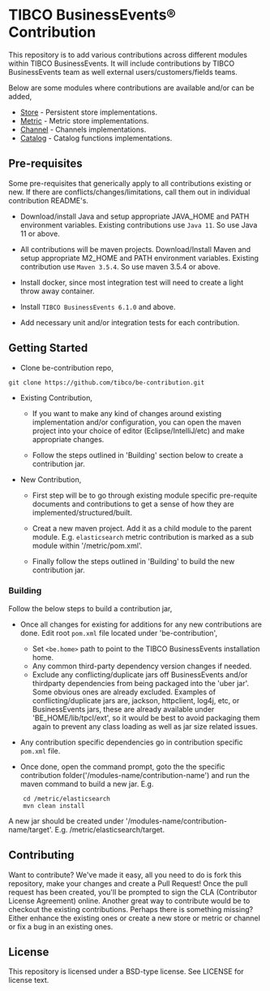 # TIBCO BusinessEvents® Contribution

This repository is to add various contributions across different modules within TIBCO BusinessEvents. It will include contributions by TIBCO BusinessEvents team as well external users/customers/fields teams.

Below are some modules where contributions are available and/or can be added,

* [Store](https://github.com/tibco/be-contribution/tree/main/store) - Persistent store implementations.
* [Metric](https://github.com/tibco/be-contribution/tree/main/metric) - Metric store implementations.
* [Channel](https://github.com/tibco/be-contribution/tree/main/channel) - Channels implementations.
* [Catalog](https://github.com/tibco/be-contribution/tree/main/catalog) - Catalog functions implementations.

 ## Pre-requisites

 Some pre-requisites that generically apply to all contributions existing or new. If there are conflicts/changes/limitations, call them out in individual contribution README's.

 * Download/install Java and setup appropriate JAVA_HOME and PATH environment variables. Existing contributions use `Java 11`. So use Java 11 or above.

 * All contributions will be maven projects. Download/Install Maven and setup appropriate M2_HOME and PATH environment variables. Existing contribution use `Maven 3.5.4`. So use maven 3.5.4 or above.

 * Install docker, since most integration test will need to create a light throw away container.

 * Install `TIBCO BusinessEvents 6.1.0` and above.

 * Add necessary unit and/or integration tests for each contribution.

 ## Getting Started

 * Clone be-contribution repo,
 ```
 git clone https://github.com/tibco/be-contribution.git
 ```

 * Existing Contribution,

   - If you want to make any kind of changes around existing implementation and/or configuration, you can open the maven project into your choice of editor (Eclipse/IntelliJ/etc) and make appropriate changes. 

   - Follow the steps outlined in 'Building' section below to create a contribution jar.

 * New Contribution, 
 
   - First step will be to go through existing module specific pre-requite documents and contributions to get a sense of how they are implemented/structured/built.

   - Creat a new maven project. Add it as a child module to the parent module. E.g. `elasticsearch` metric contribution is marked as a sub module within '/metric/pom.xml'.

   - Finally follow the steps outlined in 'Building' to build the new contribution jar.
   

  ### Building

  Follow the below steps to build a contribution jar,

  * Once all changes for existing for additions for any new contributions are done. Edit root `pom.xml` file located under 'be-contribution',
    - Set `<be.home>` path to point to the TIBCO BusinessEvents installation home.
    - Any common third-party dependency version changes if needed.
    - Exclude any conflicting/duplicate jars off BusinessEvents and/or thirdparty dependencies from being packaged into the 'uber jar'. Some obvious ones are already excluded. Examples of conflicting/duplicate jars are, jackson, httpclient, log4j, etc, or BusinessEvents jars, these are already available under 'BE_HOME/lib/tpcl/ext', so it would be best to avoid packaging them again to prevent any class loading as well as jar size related issues.

  * Any contribution specific dependencies go in contribution specific `pom.xml` file.

  * Once done, open the command prompt, goto the the specific contribution folder('/modules-name/contribution-name') and run the maven command to build a new jar. E.g. 
```
    cd /metric/elasticsearch
    mvn clean install
```
  
  A new jar should be created under '/modules-name/contribution-name/target'. E.g. /metric/elasticsearch/target.


## Contributing

 Want to contribute? We've made it easy, all you need to do is fork this repository, make your changes and create a Pull Request! Once the pull request has been created, you'll be prompted to sign the CLA (Contributor License Agreement) online.
 Another great way to contribute would be to checkout the existing contributions. Perhaps there is something missing? Either enhance the existing ones or create a new store or metric or channel or fix a bug in an existing ones.


## License

This repository is licensed under a BSD-type license. See LICENSE for license text.
